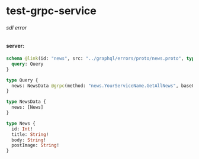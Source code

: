 # test-grpc-service

###### sdl error

#### server:

```graphql
schema @link(id: "news", src: "../graphql/errors/proto/news.proto", type: Protobuf) {
  query: Query
}

type Query {
  news: NewsData @grpc(method: "news.YourServiceName.GetAllNews", baseURL: "http://localhost:4000")
}

type NewsData {
  news: [News]
}

type News {
  id: Int!
  title: String!
  body: String!
  postImage: String!
}
```
